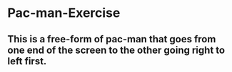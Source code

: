 # Pac-man-Exercise
## This is a free-form of pac-man that goes from one end of the screen to the other going right to left first.

